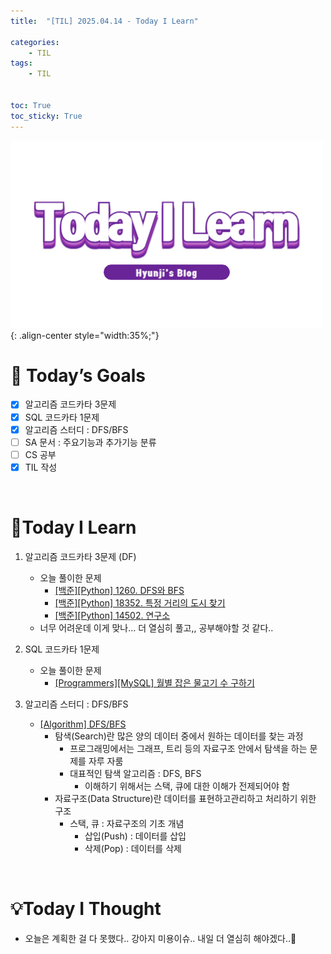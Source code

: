 ```yaml
---
title:  "[TIL] 2025.04.14 - Today I Learn" 

categories: 
    - TIL
tags: 
    - TIL


toc: True
toc_sticky: True
---
```


![TIL](/assets/images/TIL3.png){: .align-center style="width:35%;"}

# 🎯 Today’s Goals
- [x]  알고리즘 코드카타 3문제
- [x]  SQL 코드카타 1문제
- [x]  알고리즘 스터디 : DFS/BFS
- [ ]  SA 문서 : 주요기능과 추가기능 분류
- [ ]  CS 공부
- [x]  TIL 작성

<br>

# 👀Today I Learn

1. 알고리즘 코드카타 3문제 (DF)

   - 오늘 풀이한 문제
     - [[백준][Python] 1260. DFS와 BFS](https://hzi09.github.io/python_boj/python_1260/)
     - [[백준][Python] 18352. 특정 거리의 도시 찾기](https://hzi09.github.io/python_boj/python_18352/)
     - [[백준][Python] 14502. 연구소](https://hzi09.github.io/python_boj/python_14502/)
   - 너무 어려운데 이게 맞나... 더 열심히 풀고,, 공부해야할 것 같다..

2. SQL 코드카타 1문제

   - 오늘 풀이한 문제
     - [[Programmers][MySQL] 월별 잡은 물고기 수 구하기](https://hzi09.github.io/mysql_programmers/pg_sql_293260/)

3. 알고리즘 스터디 : DFS/BFS

   - [[Algorithm] DFS/BFS](https://hzi09.github.io/python_algorithm/3_dfs_bfs/)
     - 탐색(Search)란 많은 양의 데이터 중에서 원하는 데이터를 찾는 과정
         - 프로그래밍에서는 그래프, 트리 등의 자료구조 안에서 탐색을 하는 문제를 자루 자룸
         - 대표적인 탐색 알고리즘 : DFS, BFS
             - 이해하기 위해서는 스택, 큐에 대한 이해가 전제되어야 함
     - 자료구조(Data Structure)란 데이터를 표현하고관리하고 처리하기 위한 구조
         - 스택, 큐 : 자료구조의 기초 개념
             - 삽입(Push) : 데이터를 삽입
             - 삭제(Pop) : 데이터를 삭제


<br>

# 💡Today I Thought

- 오늘은 계획한 걸 다 못했다.. 강아지 미용이슈.. 내일 더 열심히 해야겠다..🥺